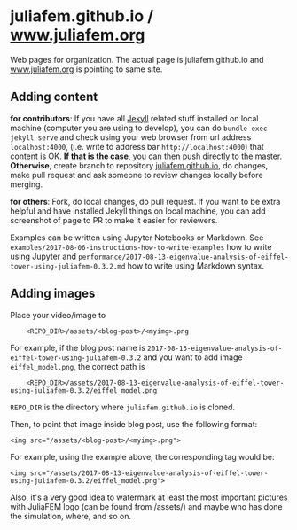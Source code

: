 # juliafem.github.io / www.juliafem.org

Web pages for organization. The actual page is juliafem.github.io and www.juliafem.org is pointing
to same site.

## Adding content

**for contributors**: If you have all [Jekyll](https://jekyllrb.com/) related stuff installed on
local machine (computer you are using to develop), you can do `bundle exec jekyll serve` and check
using your web browser from url address `localhost:4000`, (i.e. write to address bar `http://localhost:4000`)
that content is OK. **If that is the case**, you can then push directly to the
master. **Otherwise**, create branch to repository [juliafem.github.io](https://github.com/JuliaFEM/juliafem.github.io),
do changes, make pull request and ask someone to review changes locally before merging.

**for others**: Fork, do local changes, do pull request. If you want to be extra helpful and have
installed Jekyll things on local machine, you can add screenshot of page to PR to make it easier
for reviewers.

Examples can be written using Jupyter Notebooks or Markdown. See
`examples/2017-08-06-instructions-how-to-write-examples` how to write using Jupyter and
`performance/2017-08-13-eigenvalue-analysis-of-eiffel-tower-using-juliafem-0.3.2.md` how to write
using Markdown syntax.

## Adding images

Place your video/image to
```
    <REPO_DIR>/assets/<blog-post>/<myimg>.png
```

For example, if the blog post name is
    `2017-08-13-eigenvalue-analysis-of-eiffel-tower-using-juliafem-0.3.2`
and you want to add image
    `eiffel_model.png`,
the correct path is
```
    <REPO_DIR>/assets/2017-08-13-eigenvalue-analysis-of-eiffel-tower-using-juliafem-0.3.2/eiffel_model.png
```

`REPO_DIR` is the directory where `juliafem.github.io` is cloned.

Then, to point that image inside blog post, use the following format:
```
<img src="/assets/<blog-post>/<myimg>.png">
```

For example, using the example above, the corresponding tag would be:
```
<img src="/assets/2017-08-13-eigenvalue-analysis-of-eiffel-tower-using-juliafem-0.3.2/eiffel_model.png">
```

Also, it's a very good idea to watermark at least the most important pictures
with JuliaFEM logo (can be found from /assets/) and maybe who has done the
simulation, where, and so on.
